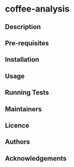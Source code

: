 # coffee-analysis

## Description

## Pre-requisites

## Installation

## Usage

## Running Tests

## Maintainers

## Licence

## Authors

## Acknowledgements
